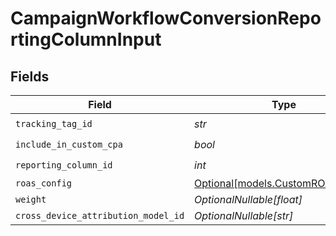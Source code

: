 # CampaignWorkflowConversionReportingColumnInput


## Fields

| Field                                                              | Type                                                               | Required                                                           | Description                                                        |
| ------------------------------------------------------------------ | ------------------------------------------------------------------ | ------------------------------------------------------------------ | ------------------------------------------------------------------ |
| `tracking_tag_id`                                                  | *str*                                                              | :heavy_check_mark:                                                 | N/A                                                                |
| `include_in_custom_cpa`                                            | *bool*                                                             | :heavy_check_mark:                                                 | N/A                                                                |
| `reporting_column_id`                                              | *int*                                                              | :heavy_check_mark:                                                 | N/A                                                                |
| `roas_config`                                                      | [Optional[models.CustomROASConfig]](../models/customroasconfig.md) | :heavy_minus_sign:                                                 | N/A                                                                |
| `weight`                                                           | *OptionalNullable[float]*                                          | :heavy_minus_sign:                                                 | N/A                                                                |
| `cross_device_attribution_model_id`                                | *OptionalNullable[str]*                                            | :heavy_minus_sign:                                                 | N/A                                                                |